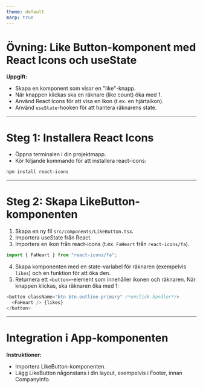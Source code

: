 ```yaml
---
theme: default
marp: true
---
```


# Övning: Like Button-komponent med React Icons och useState

**Uppgift:**

- Skapa en komponent som visar en "like"-knapp.
- När knappen klickas ska en räknare (like count) öka med 1.
- Använd React Icons för att visa en ikon (t.ex. en hjärtaikon).
- Använd `useState`-hooken för att hantera räknarens state.

---

# Steg 1: Installera React Icons

- Öppna terminalen i din projektmapp.
- Kör följande kommando för att installera react-icons:

```bash
npm install react-icons
```

---

# Steg 2: Skapa LikeButton-komponenten

1. Skapa en ny fil `src/components/LikeButton.tsx`.
2. Importera useState från React.
3. Importera en ikon från react-icons (t.ex. `FaHeart` från `react-icons/fa`).

```typescript
import { FaHeart } from "react-icons/fa";
```

4. Skapa komponenten med en state-variabel för räknaren (exempelvis `likes`) och en funktion för att öka den.
5. Returnera ett `<button>`-element som innehåller ikonen och räknaren. När knappen klickas, ska räknaren öka med 1:

```typescript
<button className="btn btn-outline-primary" /*onclick-handler*/>
  <FaHeart /> {likes}
</button>
```

---

# Integration i App-komponenten

**Instruktioner:**

- Importera LikeButton-komponenten.
- Lägg LikeButton någonstans i din layout, exempelvis i Footer, innan CompanyInfo.

